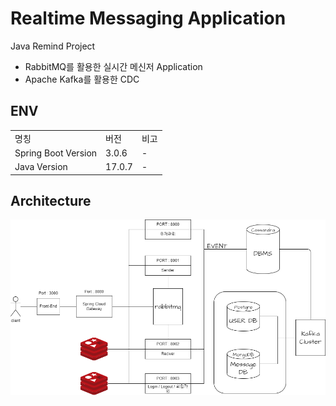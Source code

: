 # Realtime Messaging Application
Java Remind Project

- RabbitMQ를 활용한 실시간 메신저 Application
- Apache Kafka를 활용한 CDC
## ENV
||||
|--|--|--|
|명칭|버전|비고|
|Spring Boot Version|3.0.6|-|
|Java Version|17.0.7|-|

## Architecture
![project_diagram][project_diagram]

[project_diagram]:./image/project_diagram.png
